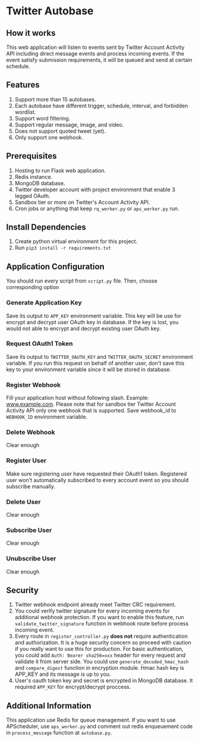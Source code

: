 # Twitter Autobase

## How it works
This web application will listen to events sent by Twitter Account Activity API including direct message events and process incoming events. If the event satisfy submission requirements, it will be queued and send at certain schedule.

## Features
1. Support more than 15 autobases.
2. Each autobase have different trigger, schedule, interval, and forbidden wordlist.
3. Support word filtering.
4. Support regular message, image, and video.
5. Does not support quoted tweet (yet).
6. Only support one webhook.

## Prerequisites
1. Hosting to run Flask web application.
2. Redis instance.
3. MongoDB database.
4. Twitter developer account with project environment that enable 3 legged OAuth.
5. Sandbox tier or more on Twitter's Account Activity API.
6. Cron jobs or anything that keep `rq_worker.py` or `aps_worker.py` run.

## Install Dependencies
1. Create python virtual environment for this project.
2. Run `pip3 install -r requirements.txt`

## Application Configuration

You should run every script from `script.py` file. Then, choose corresponding option

### Generate Application Key
Save its output to `APP_KEY` environment variable. This key will be use for encrypt and decrypt user OAuth key in database. If the key is lost, you would not able to encrypt and decrypt existing user OAuth key.

### Request OAuth1 Token
Save its output to `TWITTER_OAUTH_KEY` and `TWITTER_OAUTH_SECRET` environment variable. If you run this request on behalf of another user, don't save this key to your environment variable since it will be stored in database.

### Register Webhook
Fill your application host without following slash. Example: www.example.com. Please note that for sandbox tier Twitter Account Activity API only one webhook that is supported. Save webhook_id to `WEBHOOK_ID` environment variable.

### Delete Webhook
Clear enough

### Register User
Make sure registering user have requested their OAuth1 token. Registered user won't automatically subscribed to every account event so you should subscribe manually.

### Delete User
Clear enough

### Subscribe User
Clear enough

### Unubscribe User
Clear enough

## Security
1. Twitter webhook endpoint already meet Twitter CRC requirement.
2. You could verify twitter signature for every incoming events for additional webhook protection. If you want to enable this feature, run `validate_twitter_signature` function in webhook route before process incoming event.
3. Every route in `register_controller.py` **does not** require authentication and authorization. It is a huge security concern so proceed with caution if you really want to use this for production. For basic authentication, you could add `Auth: Bearer sha256=xxx` header for every request and validate it from server side. You could use `generate_decoded_hmac_hash` and `compare_digest` function in encryption module. Hmac hash key is APP_KEY and its message is up to you.
4. User's oauth token key and secret is encrypted in MongoDB database. It required `APP_KEY` for encrypt/decrypt proccess.

## Additional Information
This application use Redis for queue management. If you want to use APScheduler, use `aps_worker.py` and comment out redis enqueuement code in `process_message` function at `autobase.py`.
